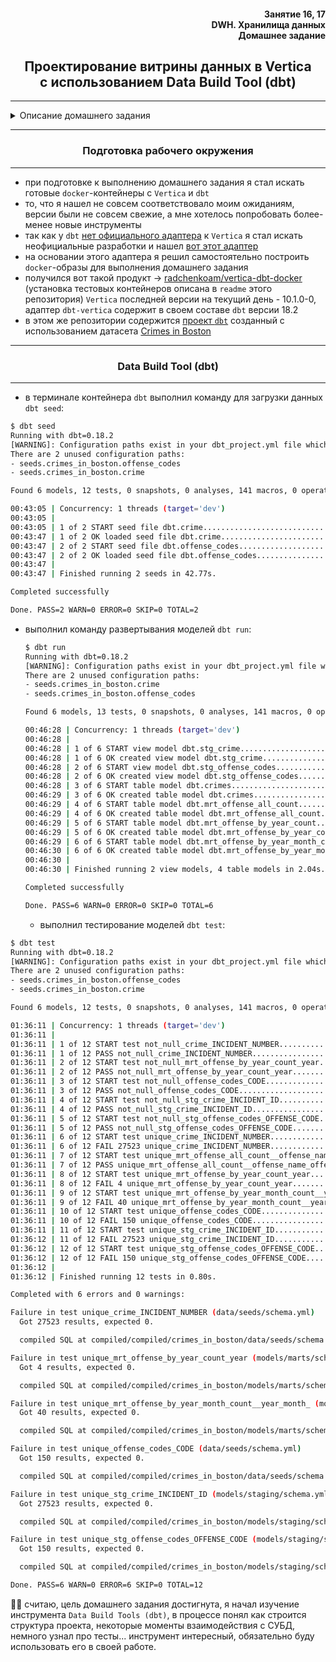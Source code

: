 <div align="right"><h4>Занятие 16, 17</br>DWH. Хранилища данных</br>
Домашнее задание</h4></div>

<div align="center"><h2>Проектирование витрины данных в Vertica</br>с использованием Data Build Tool (dbt)</h2></div>

***

<details><summary>Описание домашнего задания</summary>

Домашнее задание: проектирование DWH и аналитических витрин

Цель:
В этом ДЗ вы спроектируете схему данных и построите аналитическую витрину

Цель: Спроектировать схему данных + построить аналитическую витрину данных
СУБД: Использовать Vertica (Docker) либо PostgreSQL (Docker) либо BigQuery (GCP)
Датасет: Любой из использованных на курсе: Boston Crimes, Chicago Taxi Trips, Захват данных из Divolte, либо любой из GCP Public Datasets)
Definition of Done: • DDL объектов • DML шагов преобразований • Опционально: Тестирование на наличие ошибок в данных

</details>

---

<div align="center"><h3>Подготовка рабочего окружения</h3></div>

---

- при подготовке к выполнению домашнего задания я стал искать готовые `docker`-контейнеры с `Vertica` и `dbt`
- то, что я нашел не совсем соответствовало моим ожиданиям, версии были не совсем свежие, а мне хотелось попробовать более-менее новые инструменты
- так как у `dbt` [нет официального адаптера](https://docs.getdbt.com/docs/available-adapters) к `Vertica` я стал искать неофициальные разработки и нашел [вот этот адаптер](https://github.com/mpcarter/dbt-vertica)
- на основании этого адаптера я решил самостоятельно построить `docker`-образы для выполнения домашнего задания
- получился вот такой продукт -> [radchenkoam/vertica-dbt-docker](https://github.com/radchenkoam/vertica-dbt-docker)
    (установка тестовых контейнеров описана в `readme` этого репозитория)
    `Vertica` последней версии на текущий день - 10.1.0-0, адаптер `dbt-vertica` содержит в своем составе `dbt` версии 18.2
- в этом же репозитории содержится [проект `dbt`](https://github.com/radchenkoam/vertica-dbt-docker/tree/main/dbt/crimes_in_boston) созданный с использованием датасета [Crimes in Boston](https://www.kaggle.com/AnalyzeBoston/crimes-in-boston)

---

<div align="center"><h3>Data Build Tool (dbt)</h3></div>

---

- в терминале контейнера `dbt` выполнил команду для загрузки данных `dbt seed`:
```bash
$ dbt seed
Running with dbt=0.18.2
[WARNING]: Configuration paths exist in your dbt_project.yml file which do not apply to any resources.
There are 2 unused configuration paths:
- seeds.crimes_in_boston.offense_codes
- seeds.crimes_in_boston.crime

Found 6 models, 12 tests, 0 snapshots, 0 analyses, 141 macros, 0 operations, 2 seed files, 0 sources

00:43:05 | Concurrency: 1 threads (target='dev')
00:43:05 | 
00:43:05 | 1 of 2 START seed file dbt.crime..................................... [RUN]
00:43:47 | 1 of 2 OK loaded seed file dbt.crime................................. [-1 in 42.46s]
00:43:47 | 2 of 2 START seed file dbt.offense_codes............................. [RUN]
00:43:47 | 2 of 2 OK loaded seed file dbt.offense_codes......................... [-1 in 0.06s]
00:43:47 | 
00:43:47 | Finished running 2 seeds in 42.77s.

Completed successfully

Done. PASS=2 WARN=0 ERROR=0 SKIP=0 TOTAL=2
```

- выполнил команду развертывания моделей `dbt run`:
    ```bash
    $ dbt run
    Running with dbt=0.18.2
    [WARNING]: Configuration paths exist in your dbt_project.yml file which do not apply to any resources.
    There are 2 unused configuration paths:
    - seeds.crimes_in_boston.crime
    - seeds.crimes_in_boston.offense_codes
    
    Found 6 models, 13 tests, 0 snapshots, 0 analyses, 141 macros, 0 operations, 2 seed files, 0 sources
    
    00:46:28 | Concurrency: 1 threads (target='dev')
    00:46:28 | 
    00:46:28 | 1 of 6 START view model dbt.stg_crime................................ [RUN]
    00:46:28 | 1 of 6 OK created view model dbt.stg_crime........................... [-1 in 0.09s]
    00:46:28 | 2 of 6 START view model dbt.stg_offense_codes........................ [RUN]
    00:46:28 | 2 of 6 OK created view model dbt.stg_offense_codes................... [-1 in 0.04s]
    00:46:28 | 3 of 6 START table model dbt.crimes.................................. [RUN]
    00:46:29 | 3 of 6 OK created table model dbt.crimes............................. [-1 in 1.21s]
    00:46:29 | 4 of 6 START table model dbt.mrt_offense_all_count................... [RUN]
    00:46:29 | 4 of 6 OK created table model dbt.mrt_offense_all_count.............. [-1 in 0.16s]
    00:46:29 | 5 of 6 START table model dbt.mrt_offense_by_year_count............... [RUN]
    00:46:29 | 5 of 6 OK created table model dbt.mrt_offense_by_year_count.......... [-1 in 0.18s]
    00:46:29 | 6 of 6 START table model dbt.mrt_offense_by_year_month_count......... [RUN]
    00:46:30 | 6 of 6 OK created table model dbt.mrt_offense_by_year_month_count.... [-1 in 0.19s]
    00:46:30 | 
    00:46:30 | Finished running 2 view models, 4 table models in 2.04s.
    
    Completed successfully
    
    Done. PASS=6 WARN=0 ERROR=0 SKIP=0 TOTAL=6
    ```

    - выполнил тестирование моделей `dbt test`:
```bash
$ dbt test
Running with dbt=0.18.2
[WARNING]: Configuration paths exist in your dbt_project.yml file which do not apply to any resources.
There are 2 unused configuration paths:
- seeds.crimes_in_boston.offense_codes
- seeds.crimes_in_boston.crime

Found 6 models, 12 tests, 0 snapshots, 0 analyses, 141 macros, 0 operations, 2 seed files, 0 sources

01:36:11 | Concurrency: 1 threads (target='dev')
01:36:11 | 
01:36:11 | 1 of 12 START test not_null_crime_INCIDENT_NUMBER.................... [RUN]
01:36:11 | 1 of 12 PASS not_null_crime_INCIDENT_NUMBER.......................... [PASS in 0.07s]
01:36:11 | 2 of 12 START test not_null_mrt_offense_by_year_count_year........... [RUN]
01:36:11 | 2 of 12 PASS not_null_mrt_offense_by_year_count_year................. [PASS in 0.03s]
01:36:11 | 3 of 12 START test not_null_offense_codes_CODE....................... [RUN]
01:36:11 | 3 of 12 PASS not_null_offense_codes_CODE............................. [PASS in 0.05s]
01:36:11 | 4 of 12 START test not_null_stg_crime_INCIDENT_ID.................... [RUN]
01:36:11 | 4 of 12 PASS not_null_stg_crime_INCIDENT_ID.......................... [PASS in 0.06s]
01:36:11 | 5 of 12 START test not_null_stg_offense_codes_OFFENSE_CODE........... [RUN]
01:36:11 | 5 of 12 PASS not_null_stg_offense_codes_OFFENSE_CODE................. [PASS in 0.04s]
01:36:11 | 6 of 12 START test unique_crime_INCIDENT_NUMBER...................... [RUN]
01:36:11 | 6 of 12 FAIL 27523 unique_crime_INCIDENT_NUMBER...................... [FAIL 27523 in 0.10s]
01:36:11 | 7 of 12 START test unique_mrt_offense_all_count__offense_name_offense_code_group_ [RUN]
01:36:11 | 7 of 12 PASS unique_mrt_offense_all_count__offense_name_offense_code_group_ [PASS in 0.03s]
01:36:11 | 8 of 12 START test unique_mrt_offense_by_year_count_year............. [RUN]
01:36:11 | 8 of 12 FAIL 4 unique_mrt_offense_by_year_count_year................. [FAIL 4 in 0.05s]
01:36:11 | 9 of 12 START test unique_mrt_offense_by_year_month_count__year_month_ [RUN]
01:36:11 | 9 of 12 FAIL 40 unique_mrt_offense_by_year_month_count__year_month_.. [FAIL 40 in 0.06s]
01:36:11 | 10 of 12 START test unique_offense_codes_CODE........................ [RUN]
01:36:11 | 10 of 12 FAIL 150 unique_offense_codes_CODE.......................... [FAIL 150 in 0.04s]
01:36:11 | 11 of 12 START test unique_stg_crime_INCIDENT_ID..................... [RUN]
01:36:12 | 11 of 12 FAIL 27523 unique_stg_crime_INCIDENT_ID..................... [FAIL 27523 in 0.10s]
01:36:12 | 12 of 12 START test unique_stg_offense_codes_OFFENSE_CODE............ [RUN]
01:36:12 | 12 of 12 FAIL 150 unique_stg_offense_codes_OFFENSE_CODE.............. [FAIL 150 in 0.02s]
01:36:12 | 
01:36:12 | Finished running 12 tests in 0.80s.

Completed with 6 errors and 0 warnings:

Failure in test unique_crime_INCIDENT_NUMBER (data/seeds/schema.yml)
  Got 27523 results, expected 0.

  compiled SQL at compiled/compiled/crimes_in_boston/data/seeds/schema.yml/schema_test/unique_crime_INCIDENT_NUMBER.sql

Failure in test unique_mrt_offense_by_year_count_year (models/marts/schema.yml)
  Got 4 results, expected 0.

  compiled SQL at compiled/compiled/crimes_in_boston/models/marts/schema.yml/schema_test/unique_mrt_offense_by_year_count_year.sql

Failure in test unique_mrt_offense_by_year_month_count__year_month_ (models/marts/schema.yml)
  Got 40 results, expected 0.

  compiled SQL at compiled/compiled/crimes_in_boston/models/marts/schema.yml/schema_test/unique_mrt_offense_by_year_month_count__year_month_.sql

Failure in test unique_offense_codes_CODE (data/seeds/schema.yml)
  Got 150 results, expected 0.

  compiled SQL at compiled/compiled/crimes_in_boston/data/seeds/schema.yml/schema_test/unique_offense_codes_CODE.sql

Failure in test unique_stg_crime_INCIDENT_ID (models/staging/schema.yml)
  Got 27523 results, expected 0.

  compiled SQL at compiled/compiled/crimes_in_boston/models/staging/schema.yml/schema_test/unique_stg_crime_INCIDENT_ID.sql

Failure in test unique_stg_offense_codes_OFFENSE_CODE (models/staging/schema.yml)
  Got 150 results, expected 0.

  compiled SQL at compiled/compiled/crimes_in_boston/models/staging/schema.yml/schema_test/unique_stg_offense_codes_OFFENSE_CODE.sql

Done. PASS=6 WARN=0 ERROR=6 SKIP=0 TOTAL=12
```

👍🏻 считаю, цель домашнего задания достигнута, я начал изучение инструмента `Data Build Tools (dbt)`, в процессе понял как строится структура проекта, некоторые моменты взаимодействия с СУБД, немного узнал про тесты... инструмент интересный, обязательно буду использовать его в своей работе.
